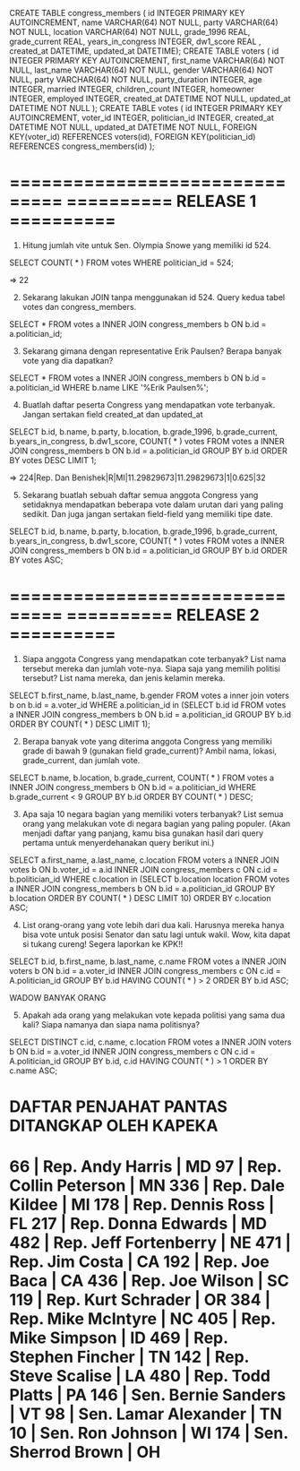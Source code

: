 CREATE TABLE congress_members (
  id INTEGER PRIMARY KEY AUTOINCREMENT,
  name VARCHAR(64) NOT NULL,
  party VARCHAR(64) NOT NULL,
  location VARCHAR(64) NOT NULL,
  grade_1996 REAL,
  grade_current REAL,
  years_in_congress INTEGER,
  dw1_score REAL
, created_at DATETIME, updated_at DATETIME);
CREATE TABLE voters (
    id INTEGER PRIMARY KEY AUTOINCREMENT,
    first_name VARCHAR(64) NOT NULL,
    last_name  VARCHAR(64) NOT NULL,
    gender VARCHAR(64) NOT NULL,
    party VARCHAR(64) NOT NULL,
    party_duration INTEGER,
    age INTEGER,
    married INTEGER,
    children_count INTEGER,
    homeowner INTEGER,
    employed INTEGER,
    created_at DATETIME NOT NULL,
    updated_at DATETIME NOT NULL
  );
CREATE TABLE votes (
    id INTEGER PRIMARY KEY AUTOINCREMENT,
    voter_id INTEGER,
    politician_id INTEGER,
    created_at DATETIME NOT NULL,
    updated_at DATETIME NOT NULL,
    FOREIGN KEY(voter_id) REFERENCES voters(id),
    FOREIGN KEY(politician_id) REFERENCES congress_members(id)
  );

===============================
========== RELEASE 1 ==========
===============================

1. Hitung jumlah vite untuk Sen. Olympia Snowe yang memiliki id 524.

SELECT COUNT( * )
FROM votes
WHERE politician_id = 524;

=> 22


2. Sekarang lakukan JOIN tanpa menggunakan id 524. Query kedua tabel votes dan congress_members.

SELECT *
FROM votes a
INNER JOIN congress_members b ON b.id = a.politician_id;


3. Sekarang gimana dengan representative Erik Paulsen? Berapa banyak vote yang dia dapatkan?

SELECT *
FROM votes a
INNER JOIN congress_members b ON b.id = a.politician_id
WHERE b.name LIKE '%Erik Paulsen%';


4. Buatlah daftar peserta Congress yang mendapatkan vote terbanyak. Jangan sertakan field created_at dan updated_at

SELECT b.id, b.name, b.party, b.location, b.grade_1996, b.grade_current, b.years_in_congress, b.dw1_score, COUNT( * ) votes FROM votes a
INNER JOIN congress_members b ON b.id = a.politician_id
GROUP BY b.id
ORDER BY votes DESC
LIMIT 1;

=> 224|Rep. Dan Benishek|R|MI|11.29829673|11.29829673|1|0.625|32


5. Sekarang buatlah sebuah daftar semua anggota Congress yang setidaknya mendapatkan beberapa vote dalam urutan dari yang paling sedikit. Dan juga jangan sertakan field-field yang memiliki tipe date.

SELECT b.id, b.name, b.party, b.location, b.grade_1996, b.grade_current, b.years_in_congress, b.dw1_score, COUNT( * ) votes FROM votes a
INNER JOIN congress_members b ON b.id = a.politician_id
GROUP BY b.id
ORDER BY votes ASC;


===============================
========== RELEASE 2 ==========
===============================

1. Siapa anggota Congress yang mendapatkan cote terbanyak? List nama tersebut mereka dan jumlah vote-nya. Siapa saja yang memilih politisi tersebut? List nama mereka, dan jenis kelamin mereka.

SELECT b.first_name, b.last_name, b.gender FROM votes a
inner join voters b on b.id = a.voter_id
WHERE a.politician_id in
  (SELECT b.id id FROM votes a
  INNER JOIN congress_members b ON b.id = a.politician_id
  GROUP BY b.id
  ORDER BY COUNT( * ) DESC
  LIMIT 1);


2. Berapa banyak vote yang diterima anggota Congress yang memiliki grade di bawah 9 (gunakan field grade_current)? Ambil nama, lokasi, grade_current, dan jumlah vote.

SELECT b.name, b.location, b.grade_current, COUNT( * )
FROM votes a
INNER JOIN congress_members b ON b.id = a.politician_id
WHERE b.grade_current < 9
GROUP BY b.id
ORDER BY COUNT( * ) DESC;


3. Apa saja 10 negara bagian yang memiliki voters terbanyak? List semua orang yang melakukan vote di negara bagian yang paling populer. (Akan menjadi daftar yang panjang, kamu bisa gunakan hasil dari query pertama untuk menyerdehanakan query berikut ini.)

SELECT a.first_name, a.last_name, c.location FROM voters a
INNER JOIN votes b ON b.voter_id = a.id
INNER JOIN congress_members c ON c.id = b.politician_id
WHERE c.location in
  (SELECT b.location location FROM votes a
  INNER JOIN congress_members b ON b.id = a.politician_id
  GROUP BY b.location
  ORDER BY COUNT( * ) DESC
  LIMIT 10)
ORDER BY c.location ASC;


4. List orang-orang yang vote lebih dari dua kali. Harusnya mereka hanya bisa vote untuk posisi Senator dan satu lagi untuk wakil. Wow, kita dapat si tukang cureng! Segera laporkan ke KPK!!

SELECT b.id, b.first_name, b.last_name, c.name FROM votes a
INNER JOIN voters b ON b.id = a.voter_id
INNER JOIN congress_members c ON c.id = A.politician_id
GROUP BY b.id
HAVING COUNT( * ) > 2
ORDER BY b.id ASC;

WADOW BANYAK ORANG


5. Apakah ada orang yang melakukan vote kepada politisi yang sama dua kali? Siapa namanya dan siapa nama politisnya?

SELECT DISTINCT c.id, c.name, c.location FROM votes a
INNER JOIN voters b ON b.id = a.voter_id
INNER JOIN congress_members c ON c.id = A.politician_id
GROUP BY b.id, c.id
HAVING COUNT( * ) > 1
ORDER BY c.name ASC;

DAFTAR PENJAHAT PANTAS DITANGKAP OLEH KAPEKA
=================================
66  | Rep. Andy Harris      | MD
97  | Rep. Collin Peterson  | MN
336 | Rep. Dale Kildee      | MI
178 | Rep. Dennis Ross      | FL
217 | Rep. Donna Edwards    | MD
482 | Rep. Jeff Fortenberry | NE
471 | Rep. Jim Costa        | CA
192 | Rep. Joe Baca         | CA
436 | Rep. Joe Wilson       | SC
119 | Rep. Kurt Schrader    | OR
384 | Rep. Mike McIntyre    | NC
405 | Rep. Mike Simpson     | ID
469 | Rep. Stephen Fincher  | TN
142 | Rep. Steve Scalise    | LA
480 | Rep. Todd Platts      | PA
146 | Sen. Bernie Sanders   | VT
98  | Sen. Lamar Alexander  | TN
10  | Sen. Ron Johnson      | WI
174 | Sen. Sherrod Brown    | OH
=================================
